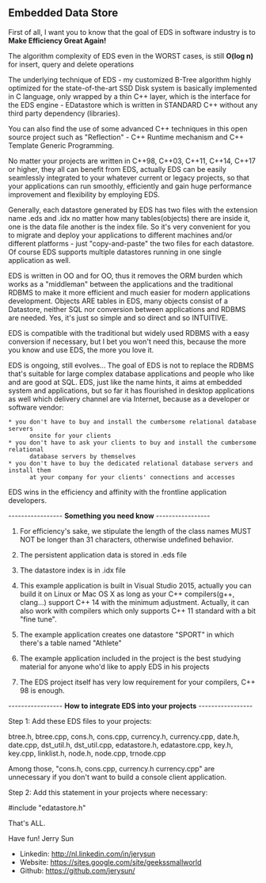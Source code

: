 ## Embedded Data Store

First of all, I want you to know that the goal of EDS in software industry is to **Make Efficiency Great Again!**

The algorithm complexity of EDS even in the WORST cases, is still 
        **O(log n)**
for insert, query and delete operations

The underlying technique of EDS - my customized B-Tree algorithm highly optimized for the state-of-the-art SSD Disk system is basically implemented in C language, only wrapped by a thin C++ layer, which is the interface for the EDS engine -  EDatastore which is written in STANDARD C++ without any third party dependency (libraries).

You can also find the use of some advanced C++ techniques in this open source project such as "Reflection" - C++ Runtime mechanism and C++ Template Generic Programming.

No matter your projects are written in C++98, C++03, C++11, C++14, C++17 or higher, they all can benefit from EDS, actually EDS can be easily seamlessly integrated to your whatever current or legacy projects, so that your applications can run smoothly, efficiently and gain huge performance improvement and flexibility by employing EDS.

Generally, each datastore generated by EDS has two files with the extension name .eds and .idx no matter how many tables(objects) there are inside it, one is the data file another is the index file. So it's very convenient for you to migrate and deploy your applications to different machines and/or different platforms - just "copy-and-paste" the two files for each datastore. Of course EDS supports multiple datastores running in one single application as well.

EDS is written in OO and for OO, thus it removes the ORM burden which works as a "middleman" between the applications and the traditional RDBMS to make it more efficient and much easier for modern applications development. Objects ARE tables in EDS, many objects consist of a Datastore, neither SQL nor conversion between applications and RDBMS are needed. Yes, it's just so simple and so direct and so INTUITIVE.

EDS is compatible with the traditional but widely used RDBMS with a easy conversion if necessary, but I bet you won't need this, because the more you know and use EDS, the more you love it.

EDS is ongoing, still evolves... The goal of EDS is not to replace the RDBMS that's suitable for large complex database applications and people who like and are good at SQL. EDS, just like the name hints, it aims at embedded system and applications, but so far it has flourished in desktop applications as well which delivery channel are via Internet, because as a developer or software vendor:

    * you don't have to buy and install the cumbersome relational database servers
		  onsite for your clients
    * you don't have to ask your clients to buy and install the cumbersome relational
		  database servers by themselves
    * you don't have to buy the dedicated relational database servers and install them
		  at your company for your clients' connections and accesses

EDS wins in the efficiency and affinity with the frontline application developers.

----------------- **Something you need know** -----------------

01. For efficiency's sake, we stipulate the length of the class names MUST NOT be longer than 31 characters, otherwise undefined behavior.

02. The persistent application data is stored in .eds file

03. The datastore index is in .idx file

04. This example application is built in Visual Studio 2015, actually you can build it on Linux or Mac OS X as long as your C++ compilers(g++, clang...) support C++ 14 with the minimum adjustment. Actually, it can also work with compilers which only supports C++ 11 standard with a bit "fine tune".

06. The example application creates one datastore "SPORT" in which there's a table named "Athlete"

07. The example application included in the project is the best studying material for anyone who'd like to apply EDS in his projects

08. The EDS project itself has very low requirement for your compilers, C++ 98 is enough.

----------------- **How to integrate EDS into your projects** -----------------

Step 1: Add these EDS files to your projects:

btree.h, btree.cpp, cons.h, cons.cpp, currency.h, currency.cpp, date.h, date.cpp, dst_util.h, dst_util.cpp, edatastore.h, edatastore.cpp, key.h, key.cpp, linklist.h, node.h, node.cpp, trnode.cpp

Among those, "cons.h, cons.cpp, currency.h currency.cpp" are unnecessary if you don't want to build a console client application.

Step 2: Add this statement in your projects where necessary:

#include "edatastore.h"

That's ALL.

Have fun!
Jerry Sun
* Linkedin: http://nl.linkedin.com/in/jerysun
* Website:  https://sites.google.com/site/geekssmallworld
* Github:   https://github.com/jerysun/